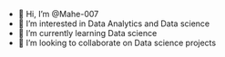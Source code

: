 - 👋 Hi, I’m @Mahe-007
- 👀 I’m interested in Data Analytics and Data science
- 🌱 I’m currently learning Data science
- 💞️ I’m looking to collaborate on Data science projects

<!---
Mahe-007/Mahe-007 is a ✨ special ✨ repository because its `README.md` (this file) appears on your GitHub profile.
You can click the Preview link to take a look at your changes.
--->
